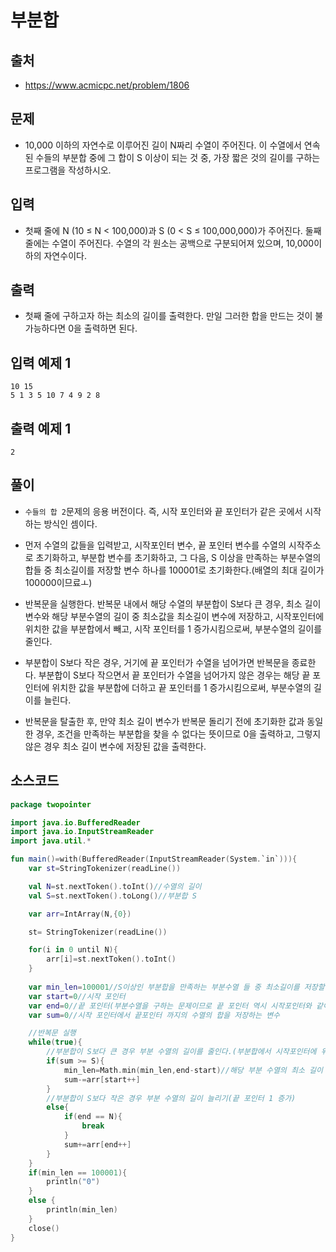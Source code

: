 # 부분합

## 출처

* https://www.acmicpc.net/problem/1806

## 문제

* 10,000 이하의 자연수로 이루어진 길이 N짜리 수열이 주어진다. 이 수열에서 연속된 수들의 부분합 중에 그 합이 S 이상이 되는 것 중, 가장 짧은 것의 길이를 구하는 프로그램을 작성하시오.

## 입력

* 첫째 줄에 N (10 ≤ N < 100,000)과 S (0 < S ≤ 100,000,000)가 주어진다. 둘째 줄에는 수열이 주어진다. 수열의 각 원소는 공백으로 구분되어져 있으며, 10,000이하의 자연수이다.

## 출력 

* 첫째 줄에 구하고자 하는 최소의 길이를 출력한다. 만일 그러한 합을 만드는 것이 불가능하다면 0을 출력하면 된다.

## 입력 예제 1

```
10 15
5 1 3 5 10 7 4 9 2 8
```

## 출력 예제 1

```
2
```

## 풀이

* ```수들의 합 2```문제의 응용 버전이다. 즉, 시작 포인터와 끝 포인터가 같은 곳에서 시작하는 방식인 셈이다.

* 먼저 수열의 값들을 입력받고, 시작포인터 변수, 끝 포인터 변수를 수열의 시작주소로 초기화하고, 부분합 변수를 초기화하고, 그 다음, S 이상을 만족하는 부분수열의 합들 중 최소길이를 저장할 변수 하나를 100001로 초기화한다.(배열의 최대 길이가 100000이므료ㅗ)

* 반복문을 실행한다. 반복문 내에서 해당 수열의 부분합이 S보다 큰 경우, 최소 길이 변수와 해당 부분수열의 길이 중 최소값을 최소길이 변수에 저장하고, 시작포인터에 위치한 값을 부분합에서 빼고, 시작 포인터를 1 증가시킴으로써, 부분수열의 길이를 줄인다.

* 부분합이 S보다 작은 경우, 거기에 끝 포인터가 수열을 넘어가면 반복문을 종료한다. 부분합이 S보다 작으면서 끝 포인터가 수열을 넘어가지 않은 경우는 해당 끝 포인터에 위치한 값을 부분합에 더하고 끝 포인터를 1 증가시킴으로써, 부분수열의 길이를 늘린다.

* 반복문을 탈출한 후, 만약 최소 길이 변수가 반복문 돌리기 전에 초기화한 값과 동일한 경우, 조건을 만족하는 부분합을 찾을 수 없다는 뜻이므로 0을 출력하고, 그렇지 않은 경우 최소 길이 변수에 저장된 값을 출력한다.

## 소스코드

```kotlin
package twopointer

import java.io.BufferedReader
import java.io.InputStreamReader
import java.util.*

fun main()=with(BufferedReader(InputStreamReader(System.`in`))){
    var st=StringTokenizer(readLine())

    val N=st.nextToken().toInt()//수열의 길이
    val S=st.nextToken().toLong()//부분합 S

    var arr=IntArray(N,{0})

    st= StringTokenizer(readLine())

    for(i in 0 until N){
        arr[i]=st.nextToken().toInt()
    }
    
    var min_len=100001//S이상인 부분합을 만족하는 부분수열 들 중 최소길이를 저장할 변수
    var start=0//시작 포인터
    var end=0//끝 포인터(부분수열을 구하는 문제이므로 끝 포인터 역시 시작포인터와 같이 시작한다.
    var sum=0//시작 포인터에서 끝포인터 까지의 수열의 합을 저장하는 변수

    //반복문 실행
    while(true){
        //부분합이 S보다 큰 경우 부분 수열의 길이를 줄인다.(부분합에서 시작포인터에 위치한 값 빼고, 시작 포인터 1 증가)(굳이 부분수열의 길이를 늘릴 필요가 없으므로)
        if(sum >= S){
            min_len=Math.min(min_len,end-start)//해당 부분 수열의 최소 길이 저장
            sum-=arr[start++]
        }
        //부분합이 S보다 작은 경우 부분 수열의 길이 늘리기(끝 포인터 1 증가)
        else{
            if(end == N){
                break
            }
            sum+=arr[end++]
        }
    }
    if(min_len == 100001){
        println("0")
    }
    else {
        println(min_len)
    }
    close()
}
```
